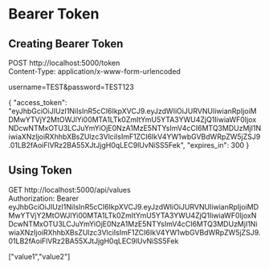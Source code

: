# Bearer Token
## Creating Bearer Token
POST http://localhost:5000/token  
Content-Type: application/x-www-form-urlencoded  

username=TEST&password=TEST123


{
  "access_token": "eyJhbGciOiJIUzI1NiIsInR5cCI6IkpXVCJ9.eyJzdWIiOiJURVNUIiwianRpIjoiMDMwYTVjY2MtOWJlYi00MTA1LTk0ZmItYmU5YTA3YWU4ZjQ1IiwiaWF0IjoxNDcwNTMxOTU3LCJuYmYiOjE0NzA1MzE5NTYsImV4cCI6MTQ3MDUzMjI1NiwiaXNzIjoiRXhhbXBsZUlzc3VlciIsImF1ZCI6IkV4YW1wbGVBdWRpZW5jZSJ9.01LB2fAoiFlVRz2BA55XJtJjgH0qLEC9lUvNiSS5Fek",
  "expires_in": 300
}

## Using Token
GET http://localhost:5000/api/values  
Authorization: Bearer eyJhbGciOiJIUzI1NiIsInR5cCI6IkpXVCJ9.eyJzdWIiOiJURVNUIiwianRpIjoiMDMwYTVjY2MtOWJlYi00MTA1LTk0ZmItYmU5YTA3YWU4ZjQ1IiwiaWF0IjoxNDcwNTMxOTU3LCJuYmYiOjE0NzA1MzE5NTYsImV4cCI6MTQ3MDUzMjI1NiwiaXNzIjoiRXhhbXBsZUlzc3VlciIsImF1ZCI6IkV4YW1wbGVBdWRpZW5jZSJ9.01LB2fAoiFlVRz2BA55XJtJjgH0qLEC9lUvNiSS5Fek  

["value1","value2"]  
